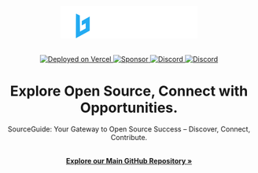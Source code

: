 <div align="center">
  <a href="YOUR_WEBSITE_URL" target="_blank">
    <img alt="SourceGuide Logo" src="https://github.com/sourceguidehq/.github/blob/main/profile/logo.png?raw=true" width="280"/>
  </a>
</div>

<br/>

<p align="center">
  <a href="https://vercel.com/" target="_blank">
    <img src="https://img.shields.io/badge/Vercel-000000?style=for-the-badge&logo=vercel&logoColor=white" alt="Deployed on Vercel">
  </a>
  <a href="SPONSOR_LINK" target="_blank">
    <img src="https://img.shields.io/badge/sponsor-30363D?style=for-the-badge&logo=GitHub-Sponsors&logoColor=#white" alt="Sponsor">
  </a>
  <a href="DISCORD_INVITE_LINK" target="_blank">
    <img src="https://img.shields.io/badge/Discord-5865F2?style=for-the-badge&logo=discord&logoColor=white" alt="Discord">
  </a>
  <a href="https://t.me/sourceguide" target="_blank">
    <img src="https://img.shields.io/badge/Telegram-2CA5E0?style=for-the-badge&logo=telegram&logoColor=white" alt="Discord">
  </a>
</p>

<h1 align="center"> Explore Open Source, Connect with Opportunities.</h1>

<div align="center">
  SourceGuide: Your Gateway to Open Source Success – Discover, Connect, Contribute.
</div>

<p align="center">
  <br />
  <a href="LINK_TO_REPO" rel="dofollow"><strong>Explore our Main GitHub Repository »</strong></a>
  <br />
  
  
</p>
